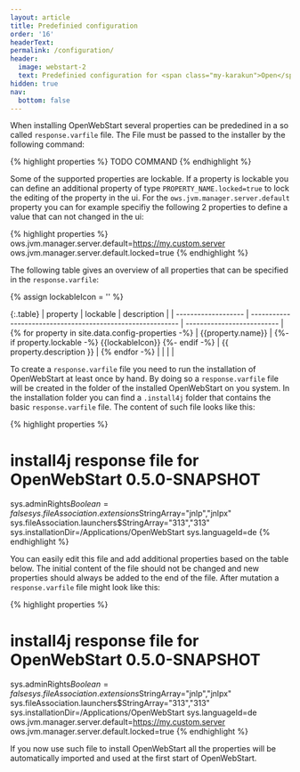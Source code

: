 ```yaml
---
layout: article
title: Predefinied configuration
order: '16'
headerText:
permalink: /configuration/
header:
  image: webstart-2
  text: Predefinied configuration for <span class="my-karakun">Open</span>WebStart
hidden: true
nav:
  bottom: false
---
```

When installing OpenWebStart several properties can be prededined in a so called `response.varfile` file. The File must be passed to the installer by the following command:

{% highlight properties %}
TODO COMMAND
{% endhighlight %}

Some of the supported properties are lockable. If a property is lockable you can define an additional property of type `PROPERTY_NAME.locked=true` to lock the editing of the property in the ui. For the `ows.jvm.manager.server.default` property you can for example specifiy the following 2 properties to define a value that can not changed in the ui:

{% highlight properties %}
ows.jvm.manager.server.default=https://my.custom.server
ows.jvm.manager.server.default.locked=true
{% endhighlight %}

The following table gives an overview of all properties that can be specified in the `response.varfile`:

{% assign lockableIcon = '<span class="icon has-text-success"><i class="fas fa-lg fa-check-square"></i></span>' %}

{:.table}
| property            | lockable                                                   | description                |
| ------------------- | ---------------------------------------------------------- | -------------------------- |
{% for property in site.data.config-properties -%}
| {{property.name}} |  {%- if property.lockable -%} {{lockableIcon}} {%- endif -%} | {{ property.description }} |
{% endfor -%}
| | | |

To create a `response.varfile` file you need to run the installation of OpenWebStart at least once by hand. By doing so a `response.varfile` file will be created in the folder of the installed OpenWebStart on you system. In the installation folder you can find a `.install4j` folder that contains the basic `response.varfile` file. The content of such file looks like this:

{% highlight properties %}
# install4j response file for OpenWebStart 0.5.0-SNAPSHOT
sys.adminRights$Boolean=false
sys.fileAssociation.extensions$StringArray="jnlp","jnlpx"
sys.fileAssociation.launchers$StringArray="313","313"
sys.installationDir=/Applications/OpenWebStart
sys.languageId=de
{% endhighlight %}

You can easily edit this file and add additional properties based on the table below. The initial content of the file should not be changed and new properties should always be added to the end of the file. After mutation a `response.varfile` file might look like this:

{% highlight properties %}
# install4j response file for OpenWebStart 0.5.0-SNAPSHOT
sys.adminRights$Boolean=false
sys.fileAssociation.extensions$StringArray="jnlp","jnlpx"
sys.fileAssociation.launchers$StringArray="313","313"
sys.installationDir=/Applications/OpenWebStart
sys.languageId=de
ows.jvm.manager.server.default=https://my.custom.server
ows.jvm.manager.server.default.locked=true
{% endhighlight %}

If you now use such file to install OpenWebStart all the properties will be automatically imported and used at the first start of OpenWebStart.